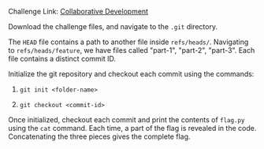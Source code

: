 Challenge Link: [Collaborative Development](https://play.picoctf.org/practice/challenge/410)

Download the challenge files, and navigate to the `.git` directory.

The `HEAD` file contains a path to another file inside `refs/heads/`. Navigating to `refs/heads/feature`, we have files called "part-1", "part-2", "part-3".
Each file contains a distinct commit ID.

Initialize the git repository and checkout each commit using the commands:

1. `git init <folder-name>`

2. `git checkout <commit-id>`

Once initialized, checkout each commit and print the contents of `flag.py` using the `cat` command.
Each time, a part of the flag is revealed in the code. Concatenating the three pieces gives the complete flag.
